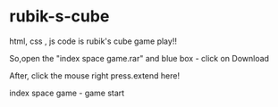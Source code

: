 # rubik-s-cube

html, css , js code is rubik's cube game play!!

So,open the "index space game.rar" and blue box - click on Download

After, click the mouse right press.extend here!

index space game - game start

